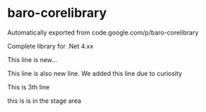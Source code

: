 # baro-corelibrary
Automatically exported from code.google.com/p/baro-corelibrary

Complete library for .Net 4.xx

This line is new...

This line is also new line. We added this line due to curiosity

This is 3th line

this is is in the stage area
